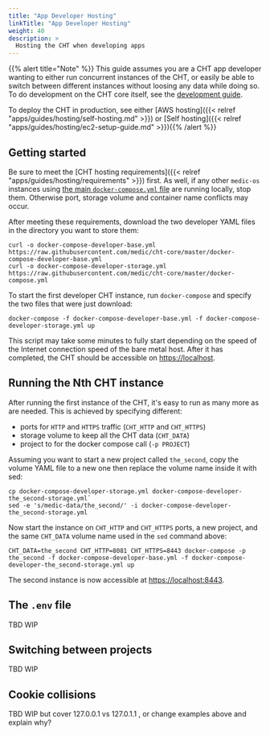 ```yaml
---
title: "App Developer Hosting"
linkTitle: "App Developer Hosting"
weight: 40
description: >
  Hosting the CHT when developing apps
---
```


{{% alert title="Note" %}} This guide assumes you are a CHT app developer wanting to either run concurrent instances of the CHT, or easily be able to switch between different instances without loosing any data while doing so. To do development on the CHT core itself, see the [development guide](https://github.com/medic/cht-core/blob/master/DEVELOPMENT.md). 

To deploy the CHT in production, see either [AWS hosting]({{< relref "apps/guides/hosting/self-hosting.md" >}}) or [Self hosting]({{< relref "apps/guides/hosting/ec2-setup-guide.md" >}}){{% /alert %}}


## Getting started

Be sure to meet the [CHT hosting requirements]({{< relref "apps/guides/hosting/requirements" >}}) first. As well, if any other `medic-os` instances using [the main `docker-compose.yml` file](https://github.com/medic/cht-core/blob/master/docker-compose.yml) are running locally, stop them. Otherwise port, storage volume and container name conflicts may occur.

After meeting these requirements, download the two developer YAML files in the directory you want to store them:

```shell script
curl -o docker-compose-developer-base.yml https://raw.githubusercontent.com/medic/cht-core/master/docker-compose-developer-base.yml
curl -o docker-compose-developer-storage.yml https://raw.githubusercontent.com/medic/cht-core/master/docker-compose.yml
```

To start the first developer CHT instance, run `docker-compose` and specify the two files that were just download:

```shell script
docker-compose -f docker-compose-developer-base.yml -f docker-compose-developer-storage.yml up
```

This script may take some minutes to fully start depending on the speed of the Internet connection speed of the bare metal host.  After it has completed, the CHT should be accessible on [https://localhost](https://localhost).

## Running the Nth CHT instance

After running the first instance of the CHT, it's easy to run as many more as are needed.  This is achieved by specifying different:

* ports for `HTTP` and `HTTPS` traffic (`CHT_HTTP` and `CHT_HTTPS`)
* storage volume to keep all the CHT data (`CHT_DATA`)
* project to for the docker compose call (`-p PROJECT`)

Assuming you want to start a new project called `the_second`, copy the volume YAML file to a new one then replace the volume name inside it with sed:

```shell script
cp docker-compose-developer-storage.yml docker-compose-developer-the_second-storage.yml`
sed -e 's/medic-data/the_second/' -i docker-compose-developer-the_second-storage.yml
```

Now start the instance on `CHT_HTTP` and `CHT_HTTPS` ports, a new project, and  the same `CHT_DATA` volume name used in the `sed` command above:

```shell
CHT_DATA=the_second CHT_HTTP=8081 CHT_HTTPS=8443 docker-compose -p the_second -f docker-compose-developer-base.yml -f docker-compose-developer-the_second-storage.yml up
```

The second instance is now accessible at  [https://localhost:8443](https://localhost:8443).

## The `.env` file 

TBD WIP

## Switching between projects

TBD WIP

## Cookie collisions

TBD WIP but cover 127.0.0.1 vs 127.0.1.1 , or change examples above and explain why?
